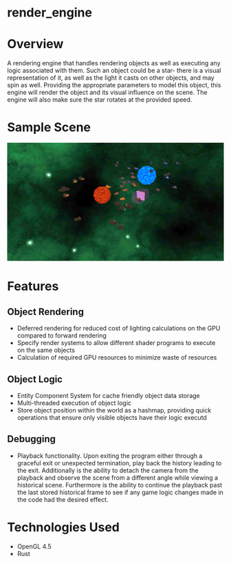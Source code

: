 # render_engine

Overview
=========

A rendering engine that handles rendering objects as well as executing any logic associated with them. Such an object could be a star-
there is a visual representation of it, as well as the light it casts on other objects, and may spin as well. Providing the appropriate parameters to model
this object, this engine will render the object and its visual influence on the scene. The engine will also make sure the star rotates at the provided speed.

Sample Scene
=======
![Alt Text](https://github.com/Binyamin-Brion/render_engine/blob/master/sample_scene/sample_scene_space.png)

Features
==========

Object Rendering
-------------------

* Deferred rendering for reduced cost of lighting calculations on the GPU compared to forward rendering
* Specify render systems to allow different shader programs to execute on the same objects
* Calculation of required GPU resources to minimize waste of resources

Object Logic
-----------------

* Entity Component System for cache friendly object data storage
* Multi-threaded execution of object logic
* Store object position within the world as a hashmap, providing quick operations that ensure only visible objects have their logic executd

Debugging
------------

* Playback functionality. Upon exiting the program either through a graceful exit or unexpected termination, play back
the history leading to the exit. Additionally is the ability to detach the camera from the playback and observe the scene from
a different angle while viewing a historical scene. Furthermore is the ability to continue the playback past the last stored historical frame to
see if any game logic changes made in the code had the desired effect.

Technologies Used
===============

* OpenGL 4.5
* Rust
